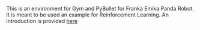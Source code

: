 This is an environment for Gym and PyBullet for Franka Emika Panda Robot. It is meant to be used an example for Reinforcement Learning. An introduction is provided [here](https://www.etedal.net/2020/04/pybullet-panda_2.html)

